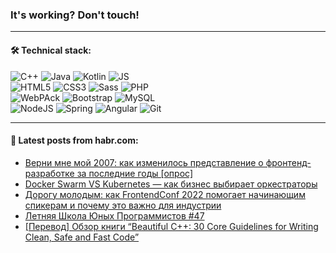 ### It's working? Don't touch!

---

#### 🛠️ Technical stack:

![C++](https://img.shields.io/badge/C++-informational?logo=c%2B%2B&style=flat&logoColor=white&color=9C033A)
![Java](https://img.shields.io/badge/Java-informational?logo=java&style=flat&logoColor=white&color=007396)
![Kotlin](https://img.shields.io/badge/Kotlin-informational?logo=Kotlin&style=flat&logoColor=white&color=0095D5)
![JS](https://img.shields.io/badge/JS-informational?logo=javaScript&style=flat&logoColor=black&color=F7Df1E) <br>
![HTML5](https://img.shields.io/badge/HTML5-informational?logo=html5&style=flat&logoColor=white&color=E34F26)
![CSS3](https://img.shields.io/badge/CSS3-informational?logo=css3&style=flat&logoColor=white&color=157286)
![Sass](https://img.shields.io/badge/Saas-informational?logo=sass&style=flat&logoColor=white&color=hotpink)
![PHP](https://img.shields.io/badge/PHP-informational?logo=php&style=flat&logoColor=white&color=777BB4) <br>
![WebPAck](https://img.shields.io/badge/WebPack-informational?logo=webPack&style=flat&logoColor=white&color=FF6F00)
![Bootstrap](https://img.shields.io/badge/Bootstrap-informational?logo=Bootstrap&style=flat&logoColor=white&color=7952B3)
![MySQL](https://img.shields.io/badge/MySQL-informational?logo=MySQL&style=flat&logoColor=white&color=00f) <br>
![NodeJS](https://img.shields.io/badge/NodeJS-informational?logo=node.js&style=flat&logoColor=white&color=43853D)
![Spring](https://img.shields.io/badge/Spring-informational?logo=Spring&style=flat&logoColor=white&color=0A9EDC)
![Angular](https://img.shields.io/badge/Vue-informational?logo=vue.js&style=flat&logoColor=white&color=red)
![Git](https://img.shields.io/badge/Git-informational?logo=git&style=flat&logoColor=white&color=darkorange)

___

#### 💬 Latest posts from habr.com:

<!-- BLOG-POST-LIST:START -->
- [Верни мне мой 2007: как изменилось представление о фронтенд-разработке за последние годы [опрос]](https://habr.com/ru/post/672338/?utm_source=habrahabr&utm_medium=rss&utm_campaign=672338)
- [Docker Swarm VS Kubernetes — как бизнес выбирает оркестраторы](https://habr.com/ru/post/672666/?utm_source=habrahabr&utm_medium=rss&utm_campaign=672666)
- [Дорогу молодым: как FrontendConf 2022 помогает начинающим спикерам и почему это важно для индустрии](https://habr.com/ru/post/660685/?utm_source=habrahabr&utm_medium=rss&utm_campaign=660685)
- [Летняя Школа Юных Программистов #47](https://habr.com/ru/post/672516/?utm_source=habrahabr&utm_medium=rss&utm_campaign=672516)
- [[Перевод] Обзор книги “Beautiful C++: 30 Core Guidelines for Writing Clean, Safe and Fast Code”](https://habr.com/ru/post/672610/?utm_source=habrahabr&utm_medium=rss&utm_campaign=672610)
<!-- BLOG-POST-LIST:END -->
